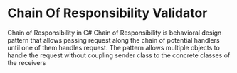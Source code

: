 # Chain Of Responsibility Validator


Chain of Responsibility in C# Chain of Responsibility is behavioral design pattern that allows passing request along the chain of potential handlers until one of them handles request. The pattern allows multiple objects to handle the request without coupling sender class to the concrete classes of the receivers
